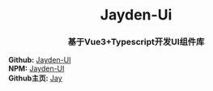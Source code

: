 # <center>Jayden-Ui</center>

### <center>基于Vue3+Typescript开发UI组件库</center>

**Github:** [Jayden-UI](https://github.com/SpinninJayWE/Jayden-UI)<br>
**NPM:** [Jayden-UI](https://www.npmjs.com/package/jayden-ui)<br>
**Github主页:** [Jay](https://github.com/SpinninJayWE)
